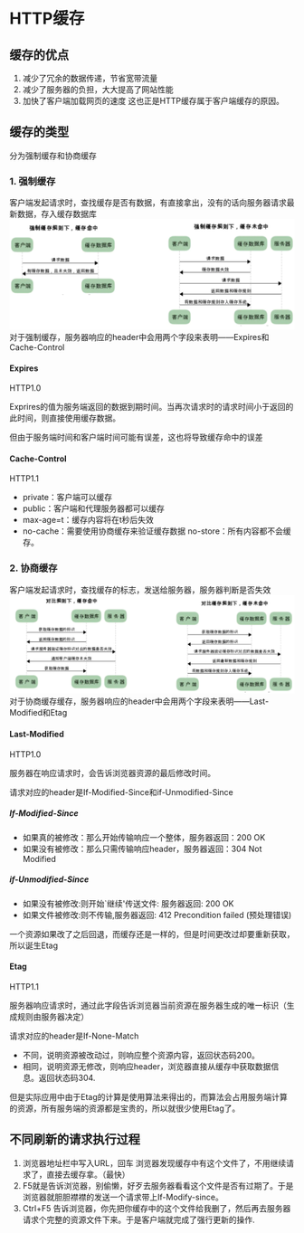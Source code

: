 # HTTP缓存

## 缓存的优点
1. 减少了冗余的数据传递，节省宽带流量
2. 减少了服务器的负担，大大提高了网站性能
3. 加快了客户端加载网页的速度 这也正是HTTP缓存属于客户端缓存的原因。

## 缓存的类型
分为强制缓存和协商缓存
### 1. 强制缓存
客户端发起请求时，查找缓存是否有数据，有直接拿出，没有的话向服务器请求最新数据，存入缓存数据库
![image](https://raw.githubusercontent.com/HeatonZ/notes/main/HTTP%E7%BC%93%E5%AD%98/cache-force-1.png)
对于强制缓存，服务器响应的header中会用两个字段来表明——Expires和Cache-Control
#### Expires
HTTP1.0    

Exprires的值为服务端返回的数据到期时间。当再次请求时的请求时间小于返回的此时间，则直接使用缓存数据。  

但由于服务端时间和客户端时间可能有误差，这也将导致缓存命中的误差
#### Cache-Control
HTTP1.1 
- private：客户端可以缓存
- public：客户端和代理服务器都可以缓存 
- max-age=t：缓存内容将在t秒后失效 
- no-cache：需要使用协商缓存来验证缓存数据 no-store：所有内容都不会缓存。

### 2. 协商缓存
客户端发起请求时，查找缓存的标志，发送给服务器，服务器判断是否失效
![image](https://raw.githubusercontent.com/HeatonZ/notes/main/HTTP%E7%BC%93%E5%AD%98/cache-negotiate-1.png)
对于协商缓存缓存，服务器响应的header中会用两个字段来表明——Last-Modified和Etag

#### Last-Modified
HTTP1.0   

服务器在响应请求时，会告诉浏览器资源的最后修改时间。

请求对应的header是If-Modified-Since和if-Unmodified-Since
##### If-Modified-Since
- 如果真的被修改：那么开始传输响应一个整体，服务器返回：200 OK
- 如果没有被修改：那么只需传输响应header，服务器返回：304 Not Modified

##### if-Unmodified-Since
- 如果没有被修改:则开始`继续'传送文件: 服务器返回: 200 OK
- 如果文件被修改:则不传输,服务器返回: 412 Precondition failed (预处理错误)

一个资源如果改了之后回退，而缓存还是一样的，但是时间更改过却要重新获取，所以诞生Etag
#### Etag
HTTP1.1

服务器响应请求时，通过此字段告诉浏览器当前资源在服务器生成的唯一标识（生成规则由服务器决定）

请求对应的header是If-None-Match
- 不同，说明资源被改动过，则响应整个资源内容，返回状态码200。
- 相同，说明资源无修改，则响应header，浏览器直接从缓存中获取数据信息。返回状态码304.

但是实际应用中由于Etag的计算是使用算法来得出的，而算法会占用服务端计算的资源，所有服务端的资源都是宝贵的，所以就很少使用Etag了。

## 不同刷新的请求执行过程
1. 浏览器地址栏中写入URL，回车
浏览器发现缓存中有这个文件了，不用继续请求了，直接去缓存拿。（最快）
2. F5就是告诉浏览器，别偷懒，好歹去服务器看看这个文件是否有过期了。于是浏览器就胆胆襟襟的发送一个请求带上If-Modify-since。
3. Ctrl+F5
告诉浏览器，你先把你缓存中的这个文件给我删了，然后再去服务器请求个完整的资源文件下来。于是客户端就完成了强行更新的操作.
